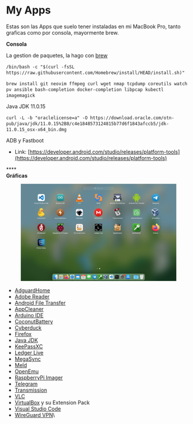 # My Apps

Estas son las Apps que suelo tener instaladas en mi MacBook Pro, tanto graficas como por consola, mayormente brew.



**Consola**

La gestion de paquetes, la hago con [brew](https://brew.sh)

```shell
/bin/bash -c "$(curl -fsSL https://raw.githubusercontent.com/Homebrew/install/HEAD/install.sh)"
```

```shell
brew install git neovim ffmpeg curl wget nmap tcpdump coreutils watch pv ansible bash-completion docker-completion libpcap kubectl imagemagick 
```

Java JDK 11.0.15

```shell
curl -L -b "oraclelicense=a" -O https://download.oracle.com/otn-pub/java/jdk/11.0.15%2B8/c4e1848573124815b77d6f1843afccb5/jdk-11.0.15_osx-x64_bin.dmg
```

ADB y Fastboot

* Link: [https://developer.android.com/studio/releases/platform-tools](https://developer.android.com/studio/releases/platform-tools)

****\
**Gráficas**

<figure><img src="../.gitbook/assets/image (1) (2).png" alt=""><figcaption></figcaption></figure>

* [AdguardHome](https://apps.apple.com/es/app/adguard-home-remote/id1543143740)
* [Adobe Reader](https://get.adobe.com/es/reader/)
* [Android File Transfer](https://www.android.com/filetransfer/)
* [AppCleaner](https://freemacsoft.net/appcleaner/)
* [Arduino IDE](https://www.arduino.cc/en/software)
* [CoconutBattery](https://www.coconut-flavour.com/coconutbattery/)
* [Cyberduck](https://cyberduck.io/download)
* [Firefox](https://www.mozilla.org/es-ES/firefox/all/#product-desktop-release)
* [Java JDK](https://download.oracle.com/java/17/latest/jdk-17\_macos-x64\_bin.dmg)
* [KeePassXC](https://keepassxc.org/download/)
* [Ledger Live](https://www.ledger.com/es/ledger-live)
* [MegaSync](https://mega.io/desktop)
* [Meld](https://github.com/yousseb/meld/releases)
* [OpenEmu](https://openemu.org/)
* [RaspberryPi Imager](https://github.com/raspberrypi/rpi-imager/releases)
* [Telegram](https://desktop.telegram.org)
* [Transmission](https://transmissionbt.com/download)
* [VLC](https://www.videolan.org/vlc/#download)
* [VirtualBox](https://www.virtualbox.org/wiki/Downloads) y su Extension Pack
* [Visual Studio Code](https://code.visualstudio.com)
* [WireGuard VPN](https://apps.apple.com/es/app/wireguard/id1451685025?mt=12)\
